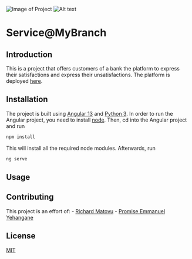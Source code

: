 ![Image of Project](https://drive.google.com/file/d/1eM9g8NbXyNCxuy4E81eZHo5UvDhPjPhM/view?usp=sharing)
<img src="https://drive.google.com/file/d/1eM9g8NbXyNCxuy4E81eZHo5UvDhPjPhM/view?usp=sharing" alt="Alt text" title="Optional title">

# Service@MyBranch

## Introduction

This is a project that offers customers of a bank the platform to express their
satisfactions and express their unsatisfactions. The platform is deployed [here](https://rmatovu987.github.io/service-mybranch/).

## Installation

The project is built using [Angular 13](https://angular.io/) and [Python 3](https://www.python.org/downloads/).
In order to run the Angular project, you need to install [node](https://nodejs.org/en/). Then, cd into the Angular
project and run

```bash
npm install
```

This will install all the required node modules. Afterwards, run

```bash
ng serve
```

## Usage

## Contributing

This project is an effort of:
    - [Richard Matovu](https://github.com/rmatovu987)
    - [Promise Emmanuel Yehangane](https://github.com/nuel07)

## License

[MIT](https://choosealicense.com/licenses/mit/)
